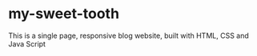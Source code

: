 # my-sweet-tooth
This is a single page, responsive blog website, built with HTML, CSS and Java Script
